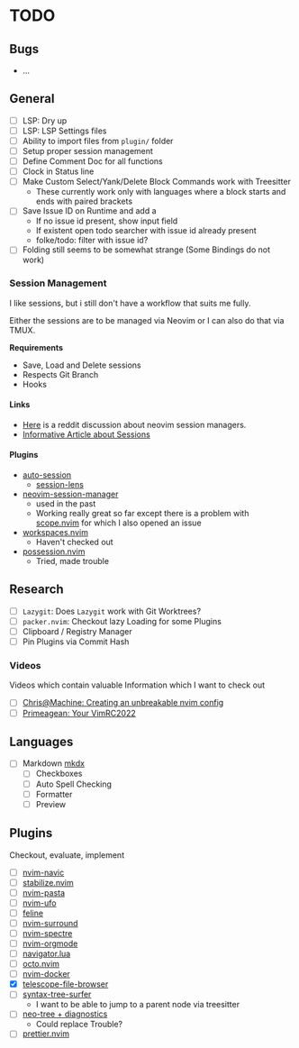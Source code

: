 # TODO

## Bugs

- ...

## General

- [ ] LSP: Dry up
- [ ] LSP: LSP Settings files
- [ ] Ability to import files from `plugin/` folder
- [ ] Setup proper session management
- [ ] Define Comment Doc for all functions
- [ ] Clock in Status line
- [ ] Make Custom Select/Yank/Delete Block Commands work with Treesitter
  - These currently work only with languages where a block starts and ends with paired brackets
- [ ] Save Issue ID on Runtime and add a
  - If no issue id present, show input field
  - If existent open todo searcher with issue id already present
  - folke/todo: filter with issue id?
- [ ] Folding still seems to be somewhat strange (Some Bindings do not work)

### Session Management

I like sessions, but i still don't have a workflow that suits me fully.

Either the sessions are to be managed via Neovim or I can also do that via TMUX.

**Requirements**

- Save, Load and Delete sessions
- Respects Git Branch
- Hooks

#### Links

- [Here](https://www.reddit.com/r/neovim/comments/vvaw1x/which_in_your_opinion_is_the_best_session) is a reddit discussion about neovim session managers.
- [Informative Article about Sessions](https://alpha2phi.medium.com/neovim-for-beginners-session-c287a431389e)

#### Plugins

- [auto-session](https://github.com/rmagatti/auto-session)
  - [session-lens](https://github.com/rmagatti/session-lens)
- [neovim-session-manager](https://github.com/Shatur/neovim-session-manager)
  - used in the past
  - Working really great so far except there is a problem with [scope.nvim](https://github.com/tiagovla/scope.nvim/issues/1) for which I also opened an issue
- [workspaces.nvim](https://github.com/natecraddock/workspaces.nvim)
  - Haven't checked out
- [possession.nvim](https://github.com/jedrzejboczar/possession.nvim)
  - Tried, made trouble

## Research

- [ ] `Lazygit`: Does `Lazygit` work with Git Worktrees?
- [ ] `packer.nvim`: Checkout lazy Loading for some Plugins
- [ ] Clipboard / Registry Manager
- [ ] Pin Plugins via Commit Hash

### Videos

Videos which contain valuable Information which I want to check out

- [ ] [Chris@Machine: Creating an unbreakable nvim config](https://www.youtube.com/watch?v=Vghglz2oR0c)
- [ ] [Primeagean: Your VimRC2022](https://www.youtube.com/watch?v=x2QJYq4IX6M)

## Languages

- [ ] Markdown [mkdx](https://github.com/SidOfc/mkdx)
  - [ ] Checkboxes
  - [ ] Auto Spell Checking
  - [ ] Formatter
  - [ ] Preview

## Plugins

Checkout, evaluate, implement

- [ ] [nvim-navic](https://github.com/SmiteshP/nvim-navic)
- [ ] [stabilize.nvim](https://github.com/luukvbaal/stabilize.nvim)
- [ ] [nvim-pasta](https://github.com/hrsh7th/nvim-pasta)
- [ ] [nvim-ufo](https://github.com/kevinhwang91/nvim-ufo)
- [ ] [feline](https://github.com/feline-nvim/feline.nvim)
- [ ] [nvim-surround](https://github.com/kylechui/nvim-surround)
- [ ] [nvim-spectre](https://github.com/nvim-pack/nvim-spectre)
- [ ] [nvim-orgmode](https://github.com/nvim-orgmode/orgmode)
- [ ] [navigator.lua](https://github.com/ray-x/navigator.lua)
- [ ] [octo.nvim](https://github.com/pwntester/octo.nvim)
- [ ] [nvim-docker](https://github.com/dgrbrady/nvim-docker)
- [x] [telescope-file-browser](https://github.com/nvim-telescope/telescope-file-browser.nvim)
- [ ] [syntax-tree-surfer](https://github.com/ziontee113/syntax-tree-surfer)
  - I want to be able to jump to a parent node via treesitter
- [ ] [neo-tree + diagnostics](https://this-week-in-neovim.org/2022/Aug/1#new-neo-tree.nvim)
  - Could replace Trouble?
- [ ] [prettier.nvim](https://github.com/MunifTanjim/prettier.nvim)
